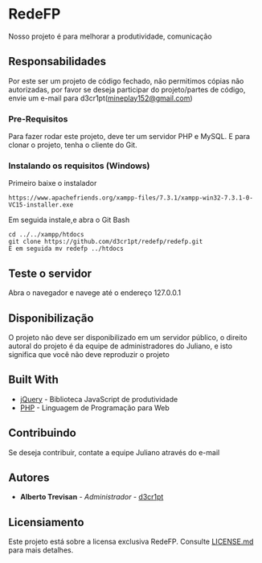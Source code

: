 # RedeFP

Nosso projeto é para melhorar a produtividade, comunicação

## Responsabilidades

Por este ser um projeto de código fechado, não permitimos cópias não autorizadas, por favor se deseja participar do projeto/partes de código, envie um e-mail para d3cr1pt(mineplay152@gmail.com)

### Pre-Requisitos

Para fazer rodar este projeto, deve ter um servidor PHP e MySQL.
E para clonar o projeto, tenha o cliente do Git.

### Instalando os requisitos (Windows)

Primeiro baixe o instalador

```
https://www.apachefriends.org/xampp-files/7.3.1/xampp-win32-7.3.1-0-VC15-installer.exe
```

Em seguida instale,e abra o Git Bash

```
cd ../../xampp/htdocs
git clone https://github.com/d3cr1pt/redefp/redefp.git
E em seguida mv redefp ../htdocs
```

## Teste o servidor

Abra o navegador e navege até o endereço 127.0.0.1

## Disponibilização

O projeto não deve ser disponibilizado em um servidor público, o direito autoral do projeto é da equipe de administradores do Juliano, e isto significa que você não deve reproduzir o projeto

## Built With

* [jQuery](https://jquery.com) - Biblioteca JavaScript de produtividade
* [PHP](http://www.php.net) - Linguagem de Programação para Web

## Contribuindo

Se deseja contribuir, contate a equipe Juliano através do e-mail

## Autores

* **Alberto Trevisan** - *Administrador* - [d3cr1pt](https://github.com/d3cr1pt)

## Licensiamento

Este projeto está sobre a licensa exclusiva RedeFP. Consulte [LICENSE.md](LICENSE.md) para mais detalhes.
